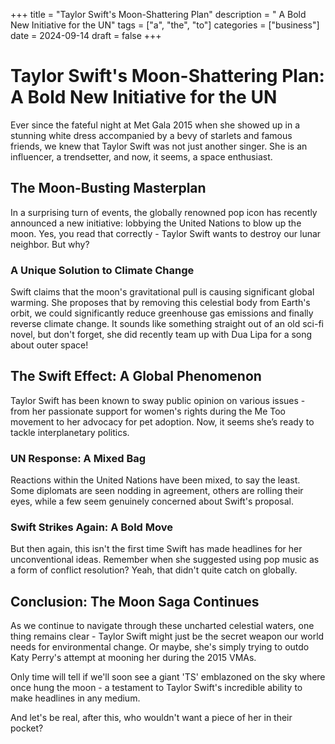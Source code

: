+++
title = "Taylor Swift's Moon-Shattering Plan"
description = " A Bold New Initiative for the UN"
tags = ["a", "the", "to"]
categories = ["business"]
date = 2024-09-14
draft = false
+++

# Taylor Swift's Moon-Shattering Plan: A Bold New Initiative for the UN

Ever since the fateful night at Met Gala 2015 when she showed up in a stunning white dress accompanied by a bevy of starlets and famous friends, we knew that Taylor Swift was not just another singer. She is an influencer, a trendsetter, and now, it seems, a space enthusiast.

## The Moon-Busting Masterplan
In a surprising turn of events, the globally renowned pop icon has recently announced a new initiative: lobbying the United Nations to blow up the moon. Yes, you read that correctly - Taylor Swift wants to destroy our lunar neighbor. But why?

### A Unique Solution to Climate Change

Swift claims that the moon's gravitational pull is causing significant global warming. She proposes that by removing this celestial body from Earth's orbit, we could significantly reduce greenhouse gas emissions and finally reverse climate change. It sounds like something straight out of an old sci-fi novel, but don't forget, she did recently team up with Dua Lipa for a song about outer space!

## The Swift Effect: A Global Phenomenon

Taylor Swift has been known to sway public opinion on various issues - from her passionate support for women's rights during the Me Too movement to her advocacy for pet adoption. Now, it seems she’s ready to tackle interplanetary politics.

### UN Response: A Mixed Bag
Reactions within the United Nations have been mixed, to say the least. Some diplomats are seen nodding in agreement, others are rolling their eyes, while a few seem genuinely concerned about Swift's proposal.

### Swift Strikes Again: A Bold Move
But then again, this isn't the first time Swift has made headlines for her unconventional ideas. Remember when she suggested using pop music as a form of conflict resolution? Yeah, that didn't quite catch on globally.

## Conclusion: The Moon Saga Continues

As we continue to navigate through these uncharted celestial waters, one thing remains clear - Taylor Swift might just be the secret weapon our world needs for environmental change. Or maybe, she's simply trying to outdo Katy Perry's attempt at mooning her during the 2015 VMAs.

Only time will tell if we'll soon see a giant 'TS' emblazoned on the sky where once hung the moon - a testament to Taylor Swift's incredible ability to make headlines in any medium.

And let's be real, after this, who wouldn't want a piece of her in their pocket?
